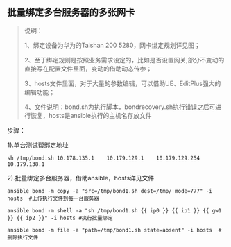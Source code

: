 ## 批量绑定多台服务器的多张网卡

> 说明：
>
> 1、绑定设备为华为的Taishan 200 5280，网卡绑定规划详见图；
>
> 2、至于绑定规则是按照业务需求设定的，比如是否设置网关,部分不变动的直接写在配置文件里面，变动的借助动态传参；
>
> 3、hosts文件里面，对于大量的参数编辑，可以借助UE、EditPlus强大的编辑功能；
>
> 4、文件说明：bond.sh为执行脚本，bondrecovery.sh执行错误之后可进行恢复，hosts是ansible执行的主机名存放文件

步骤：

1).单台测试帮绑定地址

```
sh /tmp/bond.sh 10.178.135.1	10.179.129.1	10.179.129.254	10.179.138.1
```

2).批量绑定多台服务器，借助ansible，hosts详见文件

```
ansible bond -m copy -a "src=/tmp/bond1.sh dest=/tmp/ mode=777" -i hosts  #上传执行文件到每一台服务器

ansible bond -m shell -a "sh /tmp/bond1.sh {{ ip0 }} {{ ip1 }} {{ gw1 }} {{ ip2 }}" -i hosts #执行批量绑定

ansible bond -m file -a "path=/tmp/bond1.sh state=absent" -i hosts  #删除执行文件
```

